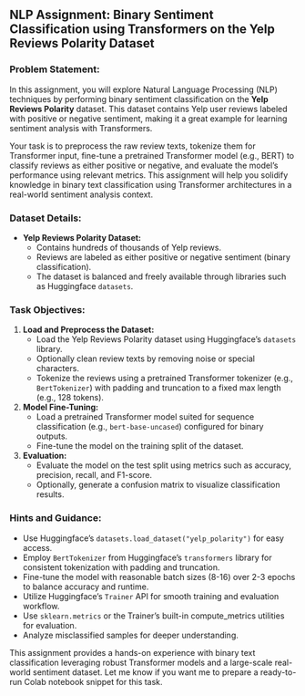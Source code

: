 ## NLP Assignment: Binary Sentiment Classification using Transformers on the Yelp Reviews Polarity Dataset

### Problem Statement:

In this assignment, you will explore Natural Language Processing (NLP) techniques by performing binary sentiment classification on the **Yelp Reviews Polarity** dataset. This dataset contains Yelp user reviews labeled with positive or negative sentiment, making it a great example for learning sentiment analysis with Transformers.

Your task is to preprocess the raw review texts, tokenize them for Transformer input, fine-tune a pretrained Transformer model (e.g., BERT) to classify reviews as either positive or negative, and evaluate the model’s performance using relevant metrics. This assignment will help you solidify knowledge in binary text classification using Transformer architectures in a real-world sentiment analysis context.

### Dataset Details:

- **Yelp Reviews Polarity Dataset:**
    - Contains hundreds of thousands of Yelp reviews.
    - Reviews are labeled as either positive or negative sentiment (binary classification).
    - The dataset is balanced and freely available through libraries such as Huggingface `datasets`.


### Task Objectives:

1. **Load and Preprocess the Dataset:**
    - Load the Yelp Reviews Polarity dataset using Huggingface’s `datasets` library.
    - Optionally clean review texts by removing noise or special characters.
    - Tokenize the reviews using a pretrained Transformer tokenizer (e.g., `BertTokenizer`) with padding and truncation to a fixed max length (e.g., 128 tokens).
2. **Model Fine-Tuning:**
    - Load a pretrained Transformer model suited for sequence classification (e.g., `bert-base-uncased`) configured for binary outputs.
    - Fine-tune the model on the training split of the dataset.
3. **Evaluation:**
    - Evaluate the model on the test split using metrics such as accuracy, precision, recall, and F1-score.
    - Optionally, generate a confusion matrix to visualize classification results.

### Hints and Guidance:

- Use Huggingface’s `datasets.load_dataset("yelp_polarity")` for easy access.
- Employ `BertTokenizer` from Huggingface’s `transformers` library for consistent tokenization with padding and truncation.
- Fine-tune the model with reasonable batch sizes (8-16) over 2-3 epochs to balance accuracy and runtime.
- Utilize Huggingface’s `Trainer` API for smooth training and evaluation workflow.
- Use `sklearn.metrics` or the Trainer’s built-in compute_metrics utilities for evaluation.
- Analyze misclassified samples for deeper understanding.

This assignment provides a hands-on experience with binary text classification leveraging robust Transformer models and a large-scale real-world sentiment dataset. Let me know if you want me to prepare a ready-to-run Colab notebook snippet for this task.

